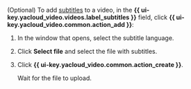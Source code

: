 (Optional) To add [subtitles](../../video/concepts/videos.md#subtitles) to a video, in the **{{ ui-key.yacloud_video.videos.label_subtitles }}** field, click **{{ ui-key.yacloud_video.common.action_add }}**:

1. In the window that opens, select the subtitle language.
1. Click **Select file** and select the file with subtitles.
1. Click **{{ ui-key.yacloud_video.common.action_create }}**.

    Wait for the file to upload.